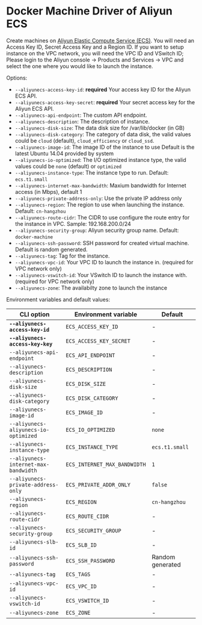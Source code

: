<!--[metadata]>
+++
title = "Aliyun Elastic Compute Service"
description = "Aliyun driver for machine"
keywords = ["machine, aliyun, driver, ecs"]
[menu.main]
parent="smn_machine_drivers"
+++
<![end-metadata]-->
# Docker Machine Driver of Aliyun ECS
Create machines on [Aliyun Elastic Compute Service (ECS)](http://www.aliyun.com/).  You will need an Access Key ID, Secret Access Key and a Region ID.  If you want to setup instance on the VPC network, you will need the VPC ID and VSwitch ID; Please login to the Aliyun console -> Products and Services -> VPC and select the one where you would like to launch the instance.


Options:

 - `--aliyunecs-access-key-id`: **required** Your access key ID for the Aliyun ECS API.
 - `--aliyunecs-access-key-secret`: **required** Your secret access key for the Aliyun ECS API.
 - `--aliyunecs-api-endpoint`: The custom API endpoint.
 - `--aliyunecs-description`: The description of instance.
 - `--aliyunecs-disk-size`: The data disk size for /var/lib/docker (in GB)
 - `--aliyunecs-disk-category`: The category of data disk, the valid values could be `cloud` (default), `cloud_efficiency` or `cloud_ssd`. 
 - `--aliyunecs-image-id`: The image ID of the instance to use Default is the latest Ubuntu 14.04 provided by system
 - `--aliyunecs-io-optimized`: The I/O optimized instance type, the valid values could be `none` (default) or `optimized`
 - `--aliyunecs-instance-type`: The instance type to run.  Default: `ecs.t1.small`
 - `--aliyunecs-internet-max-bandwidth`: Maxium bandwidth for Internet access (in Mbps), default 1
 - `--aliyunecs-private-address-only`: Use the private IP address only
 - `--aliyunecs-region`: The region to use when launching the instance. Default: `cn-hangzhou`
 - `--aliyunecs-route-cidr`: The CIDR to use configure the route entry for the instance in VPC. Sample: 192.168.200.0/24
 - `--aliyunecs-security-group`: Aliyun security group name. Default: `docker-machine`
 - `--aliyunecs-ssh-password`: SSH password for created virtual machine. Default is random generated.
 - `--aliyunecs-tag`: Tag for the instance.
 - `--aliyunecs-vpc-id`: Your VPC ID to launch the instance in. (required for VPC network only)
 - `--aliyunecs-vswitch-id`: Your VSwitch ID to launch the instance with. (required for VPC network only)
 - `--aliyunecs-zone`: The availabilty zone to launch the instance

Environment variables and default values:

| CLI option                          | Environment variable        | Default          |
|-------------------------------------|-----------------------------|------------------|
| **`--aliyunecs-access-key-id`**     | `ECS_ACCESS_KEY_ID`         | -                |
| **`--aliyunecs-access-key-key`**    | `ECS_ACCESS_KEY_SECRET`     | -                |
| `--aliyunecs-api-endpoint`          | `ECS_API_ENDPOINT`          | -                |
| `--aliyunecs-description`           | `ECS_DESCRIPTION`           | -                |
| `--aliyunecs-disk-size`             | `ECS_DISK_SIZE`             | -                |
| `--aliyunecs-disk-category`         | `ECS_DISK_CATEGORY`         | -                |
| `--aliyunecs-image-id`              | `ECS_IMAGE_ID`              | -                |
| `--aliyunecs-aliyunecs-io-optimized`| `ECS_IO_OPTIMIZED`          | `none`           |
| `--aliyunecs-instance-type`         | `ECS_INSTANCE_TYPE`         | `ecs.t1.small`   |
| `--aliyunecs-internet-max-bandwidth`| `ECS_INTERNET_MAX_BANDWIDTH`| `1`              |
| `--aliyunecs-private-address-only`  | `ECS_PRIVATE_ADDR_ONLY`     | `false`          |
| `--aliyunecs-region`                | `ECS_REGION`                | `cn-hangzhou`    |
| `--aliyunecs-route-cidr`            | `ECS_ROUTE_CIDR`            | -                |
| `--aliyunecs-security-group`        | `ECS_SECURITY_GROUP`        | -                |
| `--aliyunecs-slb-id`                | `ECS_SLB_ID`                | -                |
| `--aliyunecs-ssh-password`          | `ECS_SSH_PASSWORD`          | Random generated |
| `--aliyunecs-tag`                   | `ECS_TAGS`                  | -                |
| `--aliyunecs-vpc-id`                | `ECS_VPC_ID`                | -                |
| `--aliyunecs-vswitch-id`            | `ECS_VSWITCH_ID`            | -                |
| `--aliyunecs-zone`                  | `ECS_ZONE`                  | -                |
